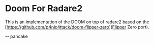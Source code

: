 # Doom For Radare2

This is an implementation of the DOOM on top of radare2 based on the [https://github.com/p4nic4ttack/doom-flipper-zero](Flipper Zero port).


-- pancake
